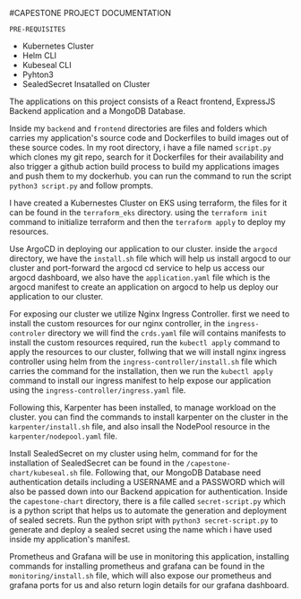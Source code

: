 #CAPESTONE PROJECT DOCUMENTATION

``PRE-REQUISITES``

+ Kubernetes Cluster
+ Helm CLI
+ Kubeseal CLI
+ Pyhton3
+ SealedSecret Insatalled on Cluster

The applications on this project consists of a React frontend, ExpressJS Backend application and a MongoDB Database.

Inside my `backend` and `frontend` directories are files and folders which carries my application's source code and Dockerfiles to build images out of these source codes. In my root directory, i have a file named `script.py` which clones my git repo, search for it Dockerfiles for their availability and also trigger a github action build process to build my applications images and push them to my dockerhub. you can run the command to run the script `python3 script.py` and follow prompts.

I have created a Kubernestes Cluster on EKS using terraform, the files for it can be found in the `terraform_eks` directory. using the `terraform init` command to initialize terraform and then the `terraform apply` to deploy my resources.

Use ArgoCD in deploying our application to our cluster. inside the `argocd` directory, we have the `install.sh` file which will help us install argocd to our cluster and port-forward the argocd cd service to help us access our argocd dashboard, we also have the `application.yaml` file which is the argocd manifest to create an application on argocd to help us deploy our application to our cluster.

For exposing our cluster we utilize Nginx Ingress Controller. first we need to install the custom resources for our nginx controller, in the `ingress-controler` directory we will find the `crds.yaml` file will contains manifests to install the custom resources required, run the `kubectl apply` command to apply the resources to our cluster, follwing that we will install nginx ingress controller using helm from the `ingress-controller/install.sh` file which carries the command for the installation, then we run the `kubectl apply` command to install our ingress manifest to help expose our application using the `ingress-controller/ingress.yaml` file. 

Following this, Karpenter has been installed, to manage workload on the cluster. you can find the commands to install karpenter on the cluster in the `karpenter/install.sh` file, and also insall the NodePool resource in the `karpenter/nodepool.yaml` file.

Install SealedSecret on my cluster using helm, command for for the installation of SealedSecret can be found in the `/capestone-chart/kubeseal.sh` file. Following that, our MongoDB Database need authentication details including a USERNAME and a PASSWORD which will also be passed down into our Backend appication for authentication. Inside the `capestone-chart` directory, there is a file called `secret-script.py` which is a python script that helps us to automate the generation and deployment of sealed secrets. Run the python sript with `python3 secret-script.py` to generate and deploy a sealed secret using the name which i have used inside my application's manifest.

Prometheus and Grafana will be use in monitoring this application, installing commands for installing prometheus and grafana can be found in the `monitoring/install.sh` file, which will also expose our prometheus and grafana ports for us and also return login details for our grafana dashboard.